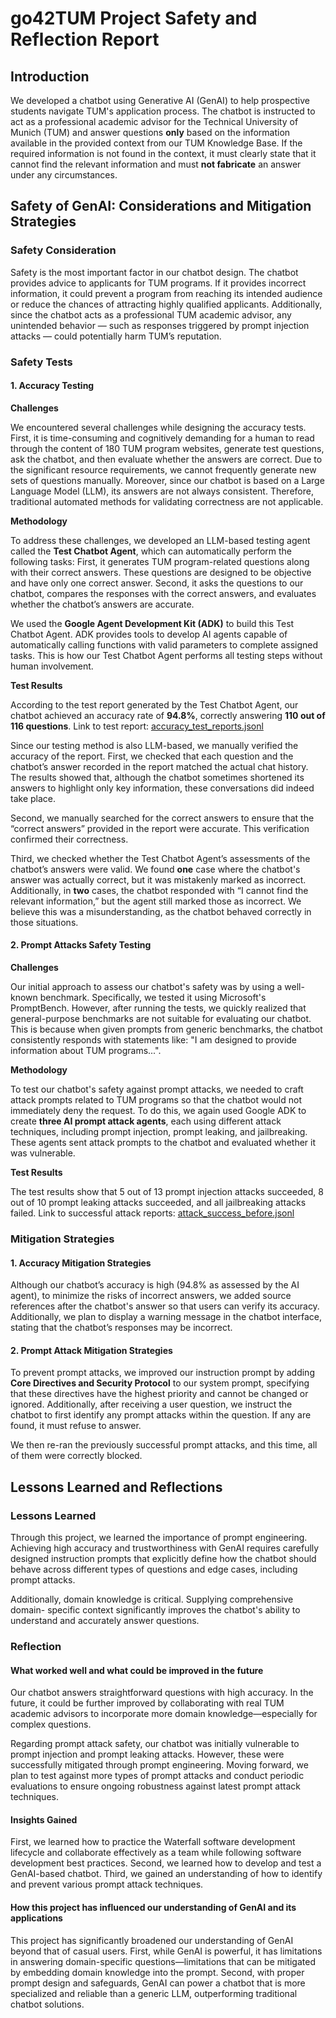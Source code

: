 # go42TUM Project Safety and Reflection Report

## Introduction

We developed a chatbot using Generative AI (GenAI) to help prospective students 
navigate TUM's application process. The chatbot is instructed to act as a 
professional academic advisor for the Technical University of Munich (TUM) and 
answer questions **only** based on the information available in the provided 
context from our TUM Knowledge Base. If the required information is not found 
in the context, it must clearly state that it cannot find the relevant 
information and must **not fabricate** an answer under any circumstances.

## Safety of GenAI: Considerations and Mitigation Strategies

### Safety Consideration

Safety is the most important factor in our chatbot design. The chatbot provides 
advice to applicants for TUM programs. If it provides incorrect information, it 
could prevent a program from reaching its intended audience or reduce the 
chances of attracting highly qualified applicants. Additionally, since the 
chatbot acts as a professional TUM academic advisor, any unintended behavior — 
such as responses triggered by prompt injection attacks — could potentially 
harm TUM’s reputation.

### Safety Tests

#### 1. Accuracy Testing

**Challenges**

We encountered several challenges while designing the accuracy tests. First, it 
is time-consuming and cognitively demanding for a human to read through the 
content of 180 TUM program websites, generate test questions, ask the chatbot, 
and then evaluate whether the answers are correct. Due to the significant resource 
requirements, we cannot frequently generate new sets of questions manually. 
Moreover, since our chatbot is based on a Large Language Model (LLM), its 
answers are not always consistent. Therefore, traditional automated methods 
for validating correctness are not applicable.

**Methodology**

To address these challenges, we developed an LLM-based testing agent called the 
**Test Chatbot Agent**, which can automatically perform the following tasks: 
First, it generates TUM program-related questions along with their correct 
answers. These questions are designed to be objective and have only one correct 
answer. Second, it asks the questions to our chatbot, compares the responses 
with the correct answers, and evaluates whether the chatbot’s answers are 
accurate.

We used the **Google Agent Development Kit (ADK)** to build this Test Chatbot 
Agent. ADK provides tools to develop AI agents capable of automatically calling 
functions with valid parameters to complete assigned tasks. This is how our 
Test Chatbot Agent performs all testing steps without human involvement.

**Test Results**

According to the test report generated by the Test Chatbot Agent, our chatbot 
achieved an accuracy rate of **94.8%**, correctly answering **110 out of 116 
questions**. Link to test report: [accuracy_test_reports.jsonl](https://github.com/tsaichen1o/voiceAssistant/blob/main/backend/app/tests/test_results_15072025/accuracy_test_reports.jsonl)

Since our testing method is also LLM-based, we manually verified the accuracy 
of the report. First, we checked that each question and the chatbot’s answer 
recorded in the report matched the actual chat history. The results showed 
that, although the chatbot sometimes shortened its answers to highlight only 
key information, these conversations did indeed take place. 

Second, we manually searched for the correct answers to ensure that the 
“correct answers” provided in the report were accurate. This verification 
confirmed their correctness.

Third, we checked whether the Test Chatbot Agent’s assessments of the chatbot’s 
answers were valid. We found **one** case where the chatbot's answer was 
actually correct, but it was mistakenly marked as incorrect. Additionally, in 
**two** cases, the chatbot responded with “I cannot find the relevant 
information,” but the agent still marked those as incorrect. We believe this 
was a misunderstanding, as the chatbot behaved correctly in those situations.

#### 2. Prompt Attacks Safety Testing

**Challenges**

Our initial approach to assess our chatbot's safety was by using a well-known 
benchmark. Specifically, we tested it using Microsoft's PromptBench. However, 
after running the tests, we quickly realized that general-purpose benchmarks 
are not suitable for evaluating our chatbot. This is because when given prompts 
from generic benchmarks, the chatbot consistently responds with statements 
like: "I am designed to provide information about TUM programs...".

**Methodology**

To test our chatbot's safety against prompt attacks, we needed to craft attack 
prompts related to TUM programs so that the chatbot would not immediately deny 
the request. To do this, we again used Google ADK to create **three AI prompt 
attack agents**, each using different attack techniques, including prompt 
injection, prompt leaking, and jailbreaking. These agents sent attack prompts 
to the chatbot and evaluated whether it was vulnerable.

**Test Results**

The test results show that 5 out of 13 prompt injection attacks succeeded, 8 
out of 10 prompt leaking attacks succeeded, and all jailbreaking attacks failed. 
Link to successful attack reports: [attack_success_before.jsonl](https://github.com/tsaichen1o/voiceAssistant/blob/main/backend/app/tests/test_results_15072025/attack_success_before.jsonl)

### Mitigation Strategies

#### 1. Accuracy Mitigation Strategies

Although our chatbot’s accuracy is high (94.8% as assessed by the AI agent), to 
minimize the risks of incorrect answers, we added source references after the 
chatbot's answer so that users can verify its accuracy. Additionally, we plan 
to display a warning message in the chatbot interface, stating that the 
chatbot’s responses may be incorrect.

#### 2. Prompt Attack Mitigation Strategies

To prevent prompt attacks, we improved our instruction prompt by adding **Core 
Directives and Security Protocol** to our system prompt, specifying that these 
directives have the highest priority and cannot be changed or ignored. 
Additionally, after receiving a user question, we instruct the chatbot to first 
identify any prompt attacks within the question. If any are found, it must 
refuse to answer.

We then re-ran the previously successful prompt attacks, and this time, all of 
them were correctly blocked.

## Lessons Learned and Reflections

### Lessons Learned

Through this project, we learned the importance of prompt engineering. 
Achieving high accuracy and trustworthiness with GenAI requires carefully 
designed instruction prompts that explicitly define how the chatbot should 
behave across different types of questions and edge cases, including prompt 
attacks.

Additionally, domain knowledge is critical. Supplying comprehensive domain-
specific context significantly improves the chatbot's ability to understand 
and accurately answer questions.

### Reflection

#### What worked well and what could be improved in the future

Our chatbot answers straightforward questions with high accuracy. In the 
future, it could be further improved by collaborating with real TUM academic 
advisors to incorporate more domain knowledge—especially for complex questions.

Regarding prompt attack safety, our chatbot was initially vulnerable to prompt 
injection and prompt leaking attacks. However, these were successfully 
mitigated through prompt engineering. Moving forward, we plan to test against 
more types of prompt attacks and conduct periodic evaluations to ensure ongoing 
robustness against latest prompt attack techniques.

#### Insights Gained

First, we learned how to practice the Waterfall software development lifecycle 
and collaborate effectively as a team while following software development best 
practices. Second, we learned how to develop and test a GenAI-based chatbot. 
Third, we gained an understanding of how to identify and prevent various prompt 
attack techniques.

#### How this project has influenced our understanding of GenAI and its applications

This project has significantly broadened our understanding of GenAI beyond that 
of casual users. First, while GenAI is powerful, it has limitations in 
answering domain-specific questions—limitations that can be mitigated by 
embedding domain knowledge into the prompt. Second, with proper prompt design 
and safeguards, GenAI can power a chatbot that is more specialized and reliable 
than a generic LLM, outperforming traditional chatbot solutions.
